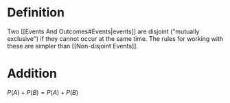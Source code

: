 # Definition
Two [[Events And Outcomes#Events|events]] are disjoint ("mutually exclusive") if they cannot occur at the same time. The rules for working with these are simpler than [[Non-disjoint Events]].

# Addition
$P(A) + P(B) = P(A) + P(B)$

#